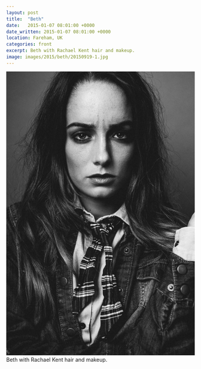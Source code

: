 ```yaml
---
layout: post
title:  "Beth"
date:   2015-01-07 08:01:00 +0000
date_written: 2015-01-07 08:01:00 +0000
location: Fareham, UK
categories: front
excerpt: Beth with Rachael Kent hair and makeup.
image: images/2015/beth/20150919-1.jpg
---
```

<img src='/images/2015/beth/20150919-1.jpg'/>
Beth with Rachael Kent hair and makeup.
